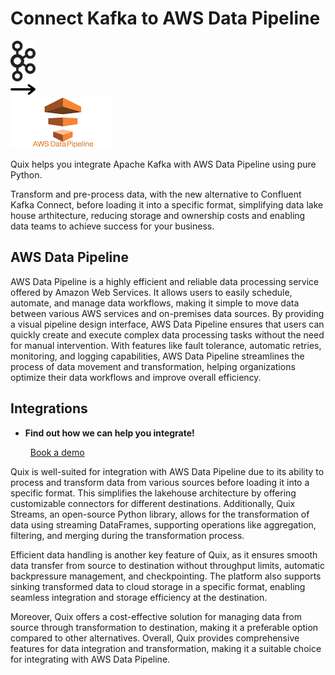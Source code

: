 # Connect Kafka to AWS Data Pipeline

<div class="connect-images cards blog-grid-card" markdown>
<div>
<img src="../images/kafka_logo.png" width="40px" />
</div>
<div>
<img src="../images/arrow.svg" width="40px" />
</div>
<div>
<img src="./images/aws-data-pipeline_1.jpg" />
</div>
</div>

Quix helps you integrate Apache Kafka with AWS Data Pipeline using pure Python.

Transform and pre-process data, with the new alternative to Confluent Kafka Connect, before loading it into a specific format, simplifying data lake house arthitecture, reducing storage and ownership costs and enabling data teams to achieve success for your business.

## AWS Data Pipeline

AWS Data Pipeline is a highly efficient and reliable data processing service offered by Amazon Web Services. It allows users to easily schedule, automate, and manage data workflows, making it simple to move data between various AWS services and on-premises data sources. By providing a visual pipeline design interface, AWS Data Pipeline ensures that users can quickly create and execute complex data processing tasks without the need for manual intervention. With features like fault tolerance, automatic retries, monitoring, and logging capabilities, AWS Data Pipeline streamlines the process of data movement and transformation, helping organizations optimize their data workflows and improve overall efficiency.

## Integrations

<div class="grid cards" markdown>

- __Find out how we can help you integrate!__

    <a class="md-button md-button--primary" href="https://share.hsforms.com/1iW0TmZzKQMChk0lxd_tGiw4yjw2?__hstc=175542013.2303933fbd746c0ac86d9ccbe9bc9100.1728383268831.1729603416735.1729620918855.31&__hssc=175542013.1.1729620918855&__hsfp=2132701734" target="_blank" style="margin:.5rem;">Book a demo</a>

</div>


Quix is well-suited for integration with AWS Data Pipeline due to its ability to process and transform data from various sources before loading it into a specific format. This simplifies the lakehouse architecture by offering customizable connectors for different destinations. Additionally, Quix Streams, an open-source Python library, allows for the transformation of data using streaming DataFrames, supporting operations like aggregation, filtering, and merging during the transformation process. 

Efficient data handling is another key feature of Quix, as it ensures smooth data transfer from source to destination without throughput limits, automatic backpressure management, and checkpointing. The platform also supports sinking transformed data to cloud storage in a specific format, enabling seamless integration and storage efficiency at the destination. 

Moreover, Quix offers a cost-effective solution for managing data from source through transformation to destination, making it a preferable option compared to other alternatives. Overall, Quix provides comprehensive features for data integration and transformation, making it a suitable choice for integrating with AWS Data Pipeline.

